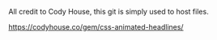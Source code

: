 All credit to Cody House, this git is simply used to host files.

https://codyhouse.co/gem/css-animated-headlines/
